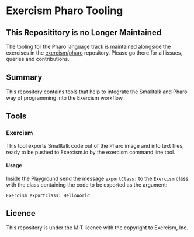 # Exercism Pharo Tooling

## This Reposititory is no Longer Maintained
The tooling for the Pharo language track is maintained alongside the exercises in the [exercism/pharo](https://github.com/exercism/pharo) repository. Please go there for all issues, queries and contributions.

## Summary
This repository contains tools that help to integrate the Smalltalk and Pharo way of programming into the Exercism workflow.

## Tools

### Exercism
This tool exports Smalltalk code out of the Pharo image and into text files, ready to be pushed to Exercism.io by the exercism
command line tool.

#### Usage
Inside the Playground send the message `exportClass:` to the `Exercism` class with the class containing the code to be 
exported as the argument:

```smalltalk
Exercism exportClass: HelloWorld
```

## Licence
This repository is under the MIT licence with the copyright to Exercism, Inc.
